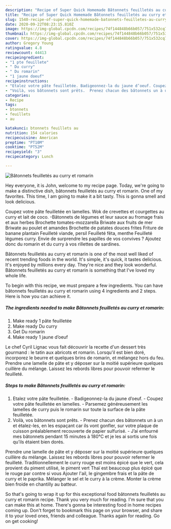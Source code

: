 ```yaml
---
description: "Recipe of Super Quick Homemade Bâtonnets feuilletés au curry et romarin"
title: "Recipe of Super Quick Homemade Bâtonnets feuilletés au curry et romarin"
slug: 1540-recipe-of-super-quick-homemade-batonnets-feuilletes-au-curry-et-romarin
date: 2020-09-22T08:23:15.810Z
image: https://img-global.cpcdn.com/recipes/74f144848b66b057/751x532cq70/batonnets-feuilletes-au-curry-et-romarin-photo-principale-de-la-recette.jpg
thumbnail: https://img-global.cpcdn.com/recipes/74f144848b66b057/751x532cq70/batonnets-feuilletes-au-curry-et-romarin-photo-principale-de-la-recette.jpg
cover: https://img-global.cpcdn.com/recipes/74f144848b66b057/751x532cq70/batonnets-feuilletes-au-curry-et-romarin-photo-principale-de-la-recette.jpg
author: Gregory Young
ratingvalue: 4.8
reviewcount: 44413
recipeingredient:
- "1 pte feuillete"
- " Du curry"
- " Du romarin"
- "1 jaune doeuf"
recipeinstructions:
- "Etalez votre pâte feuilletée. Badigeonnez-la du jaune d’oeuf. Coupez votre pâte feuilletée en lamelles. Parsemez généreusement les lamelles de curry puis le romarin sur toute la surface de la pâte feuilletée."
- "Voilà, vos bâtonnets sont prêts.  Prenez chacun des bâtonnets un à un et étalez-les, en les espaçant car ils vont gonfler, sur votre plaque de cuisson préalablement recouverte de papier sulfurisé. J’ai enfourné mes bâtonnets pendant 15 minutes à 180°C et je les ai sortis une fois qu’ils étaient bien dorés."
categories:
- Recipe
tags:
- btonnets
- feuillets
- au

katakunci: btonnets feuillets au 
nutrition: 154 calories
recipecuisine: American
preptime: "PT10M"
cooktime: "PT52M"
recipeyield: "3"
recipecategory: Lunch

---
```



![Bâtonnets feuilletés au curry et romarin](https://img-global.cpcdn.com/recipes/74f144848b66b057/751x532cq70/batonnets-feuilletes-au-curry-et-romarin-photo-principale-de-la-recette.jpg)

Hey everyone, it is John, welcome to my recipe page. Today, we're going to make a distinctive dish, bâtonnets feuilletés au curry et romarin. One of my favorites. This time, I am going to make it a bit tasty. This is gonna smell and look delicious.

Coupez votre pâte feuilletée en lamelles. Wok de crevettes et courgettes au curry et lait de coco. -Bâtonnets de légumes et leur sauce au fromage frais et aux herbes Brochette tomates-mozzarella Briwate aux fruits de mer Briwate au poulet et amandes Brochette de patates douces frites Friture de banane plantain Feuilleté viande, persil Feuilleté fêta, menthe Feuilleté légumes curry. Envie de surprendre les papilles de vos convives ? Ajoutez donc du romarin et du curry à vos rillettes de sardines.

Bâtonnets feuilletés au curry et romarin is one of the most well liked of recent trending foods in the world. It's simple, it's quick, it tastes delicious. It's enjoyed by millions every day. They're nice and they look wonderful. Bâtonnets feuilletés au curry et romarin is something that I've loved my whole life.


To begin with this recipe, we must prepare a few ingredients. You can have bâtonnets feuilletés au curry et romarin using 4 ingredients and 2 steps. Here is how you can achieve it.

<!--inarticleads1-->

##### The ingredients needed to make Bâtonnets feuilletés au curry et romarin:

1. Make ready 1 pâte feuilletée
1. Make ready  Du curry
1. Get  Du romarin
1. Make ready 1 jaune d’oeuf


Le chef Cyril Lignac vous fait découvrir la recette d&#39;un dessert très gourmand : le tatin aux abricots et romarin. Lorsqu&#39;il est bien doré, incorporez le beurre et quelques brins de romarin, et mélangez hors du feu. Prendre une lamelle de pâte et y déposer sur la moitié supérieure quelques cuillère du mélange. Laissez les rebords libres pour pouvoir refermer le feuilleté. 

<!--inarticleads2-->

##### Steps to make Bâtonnets feuilletés au curry et romarin:

1. Etalez votre pâte feuilletée. - Badigeonnez-la du jaune d’oeuf. - Coupez votre pâte feuilletée en lamelles. - Parsemez généreusement les lamelles de curry puis le romarin sur toute la surface de la pâte feuilletée.
1. Voilà, vos bâtonnets sont prêts.  - Prenez chacun des bâtonnets un à un et étalez-les, en les espaçant car ils vont gonfler, sur votre plaque de cuisson préalablement recouverte de papier sulfurisé. - J’ai enfourné mes bâtonnets pendant 15 minutes à 180°C et je les ai sortis une fois qu’ils étaient bien dorés.


Prendre une lamelle de pâte et y déposer sur la moitié supérieure quelques cuillère du mélange. Laissez les rebords libres pour pouvoir refermer le feuilleté. Traditionnellement le curry rouge est moins épicé que le vert, cela provient du piment utilisé, le piment vert Thaï est beaucoup plus épicé que le rouge par contre si vous Ajouter l&#39;ail, le gingembre frais et la pâte de curry et le paprika. Mélanger le sel et le curry à la crème. Monter la crème bien froide en chantilly au batteur. 

So that's going to wrap it up for this exceptional food bâtonnets feuilletés au curry et romarin recipe. Thank you very much for reading. I'm sure that you can make this at home. There's gonna be interesting food in home recipes coming up. Don't forget to bookmark this page on your browser, and share it to your loved ones, friends and colleague. Thanks again for reading. Go on get cooking!
